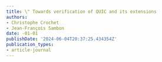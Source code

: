 ```yaml
---
title: \" Towards verification of QUIC and its extensions
authors:
- Christophe Crochet
- Jean-François Sambon
date: -01-01
publishDate: '2024-06-04T20:37:25.434354Z'
publication_types:
- article-journal
---
```

